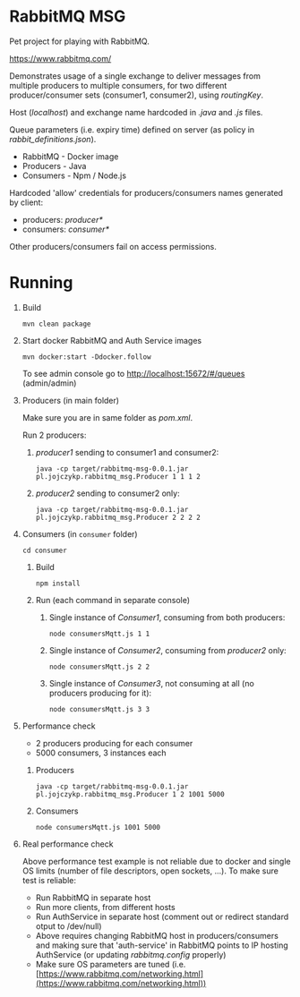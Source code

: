 # RabbitMQ MSG

Pet project for playing with RabbitMQ.

https://www.rabbitmq.com/

Demonstrates usage of a single exchange to deliver messages from multiple producers to multiple consumers, for two different producer/consumer sets (consumer1, consumer2), using _routingKey_.

Host (_localhost_) and exchange name hardcoded in _.java_ and _.js_ files. 

Queue parameters (i.e. expiry time) defined on server (as policy in _rabbit_definitions.json_).

* RabbitMQ  - Docker image
* Producers - Java
* Consumers - Npm / Node.js

Hardcoded 'allow' credentials for producers/consumers names generated by client:
* producers: _producer*_
* consumers: _consumer*_

Other producers/consumers fail on access permissions.


# Running

1. Build

    `mvn clean package`


2. Start docker RabbitMQ and Auth Service images

    `mvn docker:start -Ddocker.follow`

    To see admin console go to [http://localhost:15672/#/queues](http://localhost:15672/#/queues) (admin/admin)


3. Producers (in main folder)

    Make sure you are in same folder as _pom.xml_.
    
    Run 2 producers:

    1. _producer1_ sending to consumer1 and consumer2:
    
        `java -cp target/rabbitmq-msg-0.0.1.jar pl.jojczykp.rabbitmq_msg.Producer 1 1 1 2`

    2. _producer2_ sending to consumer2 only:
    
        `java -cp target/rabbitmq-msg-0.0.1.jar pl.jojczykp.rabbitmq_msg.Producer 2 2 2 2`

4. Consumers (in `consumer` folder)

    `cd consumer`
    
    1. Build
    
        `npm install`

    2. Run (each command in separate console)

        1. Single instance of _Consumer1_, consuming from both producers:
    
            `node consumersMqtt.js 1 1`
    
        2. Single instance of _Consumer2_, consuming from _producer2_ only:
    
            `node consumersMqtt.js 2 2`
    
        3. Single instance of _Consumer3_, not consuming at all (no producers producing for it):
    
            `node consumersMqtt.js 3 3`
    
5. Performance check

    * 2 producers producing for each consumer
    * 5000 consumers, 3 instances each
    
    1. Producers
    
        `java -cp target/rabbitmq-msg-0.0.1.jar pl.jojczykp.rabbitmq_msg.Producer 1 2 1001 5000`
        
    2. Consumers
    
        `node consumersMqtt.js 1001 5000`
    
6. Real performance check

    Above performance test example is not reliable due to docker and single OS limits (number of file descriptors, open
    sockets, ...). To make sure test is reliable:
    
    - Run RabbitMQ in separate host
    - Run more clients, from different hosts
    - Run AuthService in separate host (comment out or redirect standard otput to /dev/null)
    - Above requires changing RabbitMQ host in producers/consumers and making sure that 'auth-service' in RabbitMQ
      points to IP hosting AuthService (or updating _rabbitmq.config_ properly)
    - Make sure OS parameters are tuned
      (i.e. [https://www.rabbitmq.com/networking.html](https://www.rabbitmq.com/networking.html))
